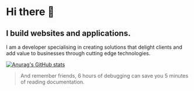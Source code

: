 # Hi there 👋
## I build websites and applications.
I am a developer specialising in creating solutions that delight clients and add value to businesses through cutting edge technologies.

[![Anurag's GitHub stats](https://github-readme-stats.vercel.app/api?username=marcusharding&count_private=true)](https://github.com/anuraghazra/github-readme-stats)

> And remember friends, 6 hours of debugging can save you 5 minutes of reading documentation.

